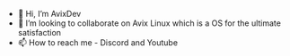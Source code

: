 - 👋 Hi, I’m AvixDev
- 💞️ I’m looking to collaborate on Avix Linux which is a OS for the ultimate satisfaction
- 📫 How to reach me - Discord and Youtube
<!---
AvixLinux/AvixLinux is a ✨ special ✨ repository because its `README.md` (this file) appears on your GitHub profile.
You can click the Preview link to take a look at your changes.
--->
